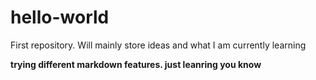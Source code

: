 # hello-world
First repository. Will mainly store ideas and what I am currently learning


**trying different markdown features. just leanring you know**
